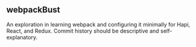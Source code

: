 ## webpackBust
An exploration in learning webpack and configuring it minimally for Hapi, React, and Redux. Commit history should be descriptive and self-explanatory.